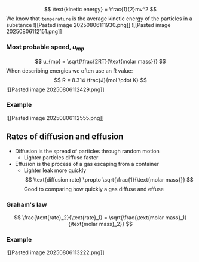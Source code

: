 $$
\text{kinetic energy} = \frac{1}{2}mv^2
$$
We know that `temperature` is the average kinetic energy of the particles in a substance
![[Pasted image 20250806111930.png]]
![[Pasted image 20250806112151.png]]
### Most probable speed, $u_{mp}$
$$
u_{mp} = \sqrt{\frac{2RT}{\text{molar mass}}}
$$
When describing energies we often use an R value:
$$
R = 8.314 \frac{J}{mol \cdot K}
$$
![[Pasted image 20250806112429.png]]
### Example
![[Pasted image 20250806112555.png]]

## Rates of diffusion and effusion
* Diffusion is the spread of particles through random motion
	* Lighter particles diffuse faster
* Effusion is the process of a gas escaping from a container
	* Lighter leak more quickly
$$
\text{diffusion rate} \propto \sqrt{\frac{1}{\text{molar mass}}}
$$
Good to comparing how quickly a gas diffuse and effuse
### Graham's law
$$
\frac{\text{rate}_2}{\text{rate}_1} = \sqrt{\frac{\text{molar mass}_1}{\text{molar mass}_2}}
$$
### Example
![[Pasted image 20250806113222.png]]
